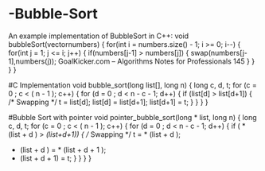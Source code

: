 # -Bubble-Sort

An example implementation of BubbleSort in C++:
 void bubbleSort(vector<int>numbers)
 {
 for(int i = numbers.size() - 1; i >= 0; i--) {
 for(int j = 1; j <= i; j++) {
 if(numbers[j-1] > numbers[j]) {
 swap(numbers[j-1],numbers(j));
GoalKicker.com – Algorithms Notes for Professionals 145
 }
 }
 }
 }



#C Implementation
void bubble_sort(long list[], long n)
{
 long c, d, t;
 for (c = 0 ; c < ( n - 1 ); c++)
 {
 for (d = 0 ; d < n - c - 1; d++)
 {
 if (list[d] > list[d+1])
 {
 /* Swapping */
 t = list[d];
 list[d] = list[d+1];
 list[d+1] = t;
 }
 }
 }
}


#Bubble Sort with pointer
void pointer_bubble_sort(long * list, long n)
{
 long c, d, t;
 for (c = 0 ; c < ( n - 1 ); c++)
 {
 for (d = 0 ; d < n - c - 1; d++)
 {
 if ( * (list + d ) > *(list+d+1))
 {
 /* Swapping */
 t = * (list + d );
 * (list + d ) = * (list + d + 1 );
 * (list + d + 1) = t;
 }
 }
 }
}
